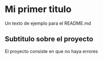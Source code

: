 # Mi primer titulo

Un texto de ejemplo para el README.md

## Subtitulo sobre el proyecto

El proyecto consiste en que no haya errores